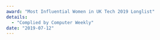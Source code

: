 ```yaml
---
award: "Most Influential Women in UK Tech 2019 Longlist"
details:
  - "Complied by Computer Weekly"
date: "2019-07-12"
---
```

